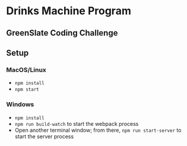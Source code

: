 # Drinks Machine Program

## GreenSlate Coding Challenge

## Setup

### MacOS/Linux

- `npm install`
- `npm start`

### Windows

- `npm install`
- `npm run build-watch` to start the webpack process
- Open another terminal window; from there, `npm run start-server` to start the server process
